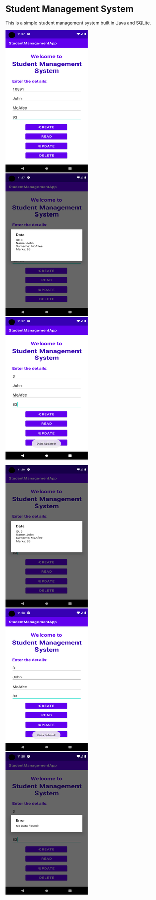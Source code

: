 # Student Management System
This is a simple student management system built in Java and SQLite.


<p float="left">
 <img src="/demo/preview1.png" width="260" height="450" />
<img src="/demo/preview2.png" width="260" height="450" />
<img src="/demo/preview3.png" width="260" height="450" />
</p>

<p float="left">
 <img src="/demo/preview4.png" width="260" height="450" />
<img src="/demo/preview5.png" width="260" height="450" />
<img src="/demo/preview6.png" width="260" height="450" />
</p>
